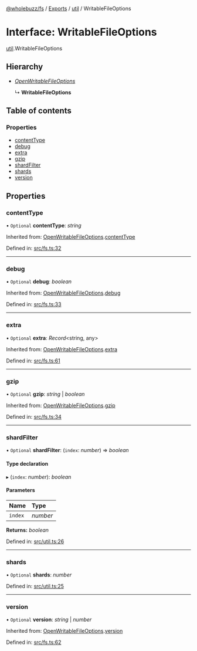 [@wholebuzz/fs](../README.md) / [Exports](../modules.md) / [util](../modules/util.md) / WritableFileOptions

# Interface: WritableFileOptions

[util](../modules/util.md).WritableFileOptions

## Hierarchy

- [*OpenWritableFileOptions*](fs.openwritablefileoptions.md)

  ↳ **WritableFileOptions**

## Table of contents

### Properties

- [contentType](util.writablefileoptions.md#contenttype)
- [debug](util.writablefileoptions.md#debug)
- [extra](util.writablefileoptions.md#extra)
- [gzip](util.writablefileoptions.md#gzip)
- [shardFilter](util.writablefileoptions.md#shardfilter)
- [shards](util.writablefileoptions.md#shards)
- [version](util.writablefileoptions.md#version)

## Properties

### contentType

• `Optional` **contentType**: *string*

Inherited from: [OpenWritableFileOptions](fs.openwritablefileoptions.md).[contentType](fs.openwritablefileoptions.md#contenttype)

Defined in: [src/fs.ts:32](https://github.com/wholebuzz/fs/blob/master/src/fs.ts#L32)

___

### debug

• `Optional` **debug**: *boolean*

Inherited from: [OpenWritableFileOptions](fs.openwritablefileoptions.md).[debug](fs.openwritablefileoptions.md#debug)

Defined in: [src/fs.ts:33](https://github.com/wholebuzz/fs/blob/master/src/fs.ts#L33)

___

### extra

• `Optional` **extra**: *Record*<string, any\>

Inherited from: [OpenWritableFileOptions](fs.openwritablefileoptions.md).[extra](fs.openwritablefileoptions.md#extra)

Defined in: [src/fs.ts:61](https://github.com/wholebuzz/fs/blob/master/src/fs.ts#L61)

___

### gzip

• `Optional` **gzip**: *string* \| *boolean*

Inherited from: [OpenWritableFileOptions](fs.openwritablefileoptions.md).[gzip](fs.openwritablefileoptions.md#gzip)

Defined in: [src/fs.ts:34](https://github.com/wholebuzz/fs/blob/master/src/fs.ts#L34)

___

### shardFilter

• `Optional` **shardFilter**: (`index`: *number*) => *boolean*

#### Type declaration

▸ (`index`: *number*): *boolean*

#### Parameters

| Name | Type |
| :------ | :------ |
| `index` | *number* |

**Returns:** *boolean*

Defined in: [src/util.ts:26](https://github.com/wholebuzz/fs/blob/master/src/util.ts#L26)

___

### shards

• `Optional` **shards**: *number*

Defined in: [src/util.ts:25](https://github.com/wholebuzz/fs/blob/master/src/util.ts#L25)

___

### version

• `Optional` **version**: *string* \| *number*

Inherited from: [OpenWritableFileOptions](fs.openwritablefileoptions.md).[version](fs.openwritablefileoptions.md#version)

Defined in: [src/fs.ts:62](https://github.com/wholebuzz/fs/blob/master/src/fs.ts#L62)
